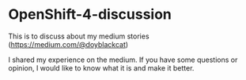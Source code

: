 # OpenShift-4-discussion
This is to discuss about my medium stories (https://medium.com/@doyblackcat) 

I shared my experience on the medium. 
If you have some questions or opinion, I would like to know what it is and make it better. 
